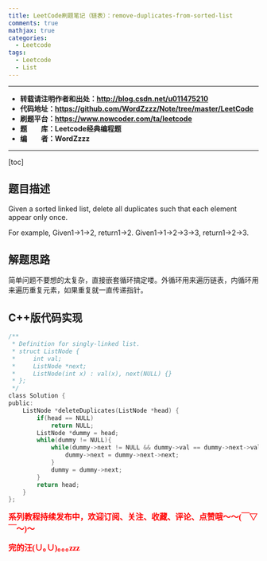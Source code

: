 ```yaml
---
title: LeetCode刷题笔记（链表）：remove-duplicates-from-sorted-list
comments: true
mathjax: true
categories:
  - Leetcode
tags:
  - Leetcode
  - List
---
```


----------

- **转载请注明作者和出处：http://blog.csdn.net/u011475210**
- **代码地址：https://github.com/WordZzzz/Note/tree/master/LeetCode**
- **刷题平台：https://www.nowcoder.com/ta/leetcode**
- **题&emsp;&emsp;库：Leetcode经典编程题**
- **编&emsp;&emsp;者：WordZzzz**

----------

[toc]

## 题目描述

Given a sorted linked list, delete all duplicates such that each element appear only once.

For example,
Given1->1->2, return1->2.
Given1->1->2->3->3, return1->2->3.

## 解题思路

简单问题不要想的太复杂，直接嵌套循环搞定喽。外循环用来遍历链表，内循环用来遍历重复元素，如果重复就一直传递指针。

## C++版代码实现

```c
/**
 * Definition for singly-linked list.
 * struct ListNode {
 *     int val;
 *     ListNode *next;
 *     ListNode(int x) : val(x), next(NULL) {}
 * };
 */
class Solution {
public:
    ListNode *deleteDuplicates(ListNode *head) {
        if(head == NULL)
            return NULL;
        ListNode *dummy = head;
        while(dummy != NULL){
            while(dummy->next != NULL && dummy->val == dummy->next->val){
                dummy->next = dummy->next->next;
            }
            dummy = dummy->next;
        }
        return head;
    }
};
```

**<font color="red" size=3 face="仿宋">系列教程持续发布中，欢迎订阅、关注、收藏、评论、点赞哦～～(￣▽￣～)～</font>**

**<font color="red" size=3 face="仿宋">完的汪(∪｡∪)｡｡｡zzz</font>**